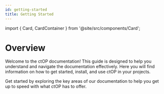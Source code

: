 ```yaml
---
id: getting-started
title: Getting Started
---
```



import { Card, CardContainer } from '@site/src/components/Card';

# Overview

Welcome to the ctOP documentation! This guide is designed to help you understand and navigate the documentation effectively. Here you will find information on how to get started, install, and use ctOP in your projects.

Get started by exploring the key areas of our documentation to help you get up to speed with what ctOP has to offer.


<CardContainer>
  <Card
    title="Introduction"
    description="Learn more about ctOP and the Smart City Living Lab at IIITH."
    link="/"
    linkText="Explore Introduction"
  />

  <Card
    title="Architecture"
    description="Understand the high-level architecture and components that make up ctOP."
    link="architecture/high-level-architecture"
    linkText="View Architecture"
  />

  <Card
    title="Installation Guide"
    description="Step-by-step instructions to install and configure ctOP."
    link="installation-deployment/installation-guide"
    linkText="Start Installation"
  />

  <Card
    title="API Documentation"
    description="Dive into our API endpoints and learn how to integrate with ctOP."
    link="api-documentation/api-overview"
    linkText="Check API Docs"
  />

  <Card
    title="Development Guide"
    description="Guidelines for setting up your development environment and contributing."
    link="development-guide/setup-development-environment"
    linkText="Develop with Us"
  />

  <Card
    title="FAQs"
    description="Find answers to frequently asked questions about using ctOP."
    link="faqs/general-faqs"
    linkText="Read FAQs"
  />
</CardContainer>
